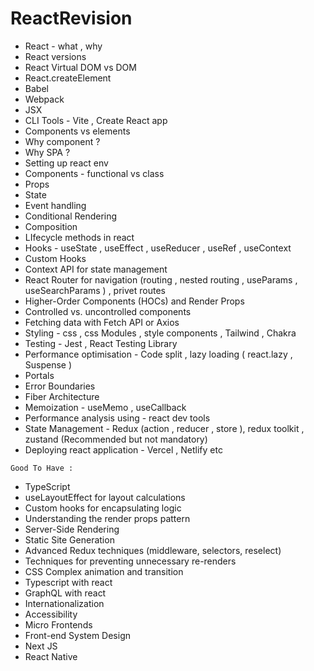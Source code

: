 # ReactRevision

- React - what , why
- React versions
- React Virtual DOM vs DOM
- React.createElement
- Babel
- Webpack
- JSX
- CLI Tools - Vite , Create React app
- Components vs elements
- Why component ?
- Why SPA ?
- Setting up react env
- Components - functional vs class
- Props
- State
- Event handling
- Conditional Rendering
- Composition
- LIfecycle methods in react
- Hooks - useState , useEffect , useReducer , useRef , useContext
- Custom Hooks
- Context API for state management
- React Router for navigation (routing , nested routing , useParams , useSearchParams ) , privet routes
- Higher-Order Components (HOCs) and Render Props
- Controlled vs. uncontrolled components
- Fetching data with Fetch API or Axios
- Styling - css , css Modules , style components , Tailwind , Chakra
- Testing - Jest , React Testing Library
- Performance optimisation - Code split , lazy loading ( react.lazy , Suspense )
- Portals
- Error Boundaries
- Fiber Architecture
- Memoization - useMemo , useCallback
- Performance analysis using - react dev tools
- State Management - Redux (action , reducer , store ), redux toolkit , zustand (Recommended but not mandatory)
- Deploying react application - Vercel , Netlify etc

`Good To Have :`

- TypeScript
- useLayoutEffect for layout calculations
- Custom hooks for encapsulating logic
- Understanding the render props pattern
- Server-Side Rendering
- Static Site Generation
- Advanced Redux techniques (middleware, selectors, reselect)
- Techniques for preventing unnecessary re-renders
- CSS Complex animation and transition
- Typescript with react
- GraphQL with react
- Internationalization
- Accessibility
- Micro Frontends
- Front-end System Design
- Next JS
- React Native
